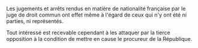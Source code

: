 Les jugements et arrêts rendus en matière de nationalité française par le juge de droit commun ont effet même à l'égard de ceux qui n'y ont été ni parties, ni représentés.

Tout intéressé est recevable cependant à les attaquer par la tierce opposition à la condition de mettre en cause le procureur de la République.
